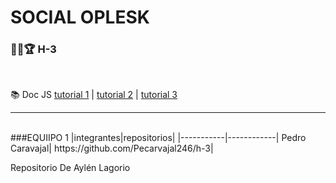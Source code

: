 # SOCIAL OPLESK
### 🏴‍☠🏆 H-3 

<br/>



📚 Doc JS [tutorial 1](https://developer.mozilla.org/es/docs/Web/JavaScript/Guide) | [tutorial 2](https://www.w3schools.com/js/) | [tutorial 3](https://es.javascript.info/)

---
<br/>
###EQUIIPO 1
|integrantes|repositorios|
|-----------|------------|
Pedro Caravajal| https://github.com/Pecarvajal246/h-3|

Repositorio De Aylén Lagorio
